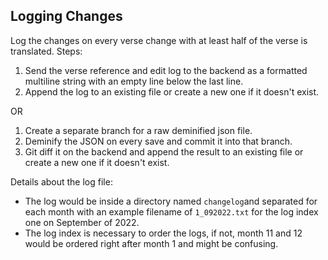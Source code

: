 ## Logging Changes

Log the changes on every verse change with at least half of the verse is
translated. Steps:

1. Send the verse reference and edit log to the backend as a formatted
   multiline string with an empty line below the last line.
2. Append the log to an existing file or create a new one if it
   doesn't exist.

OR

1. Create a separate branch for a raw deminified json file.
2. Deminify the JSON on every save and commit it into that branch.
3. Git diff it on the backend and append the result to an existing file or
   create a new one if it doesn't exist.

Details about the log file:

- The log would be inside a directory named `changelog`and separated for
  each month with an example filename of `1_092022.txt` for the log index
  one on September of 2022.
- The log index is necessary to order the logs, if not, month 11 and 12
  would be ordered right after month 1 and might be confusing.
